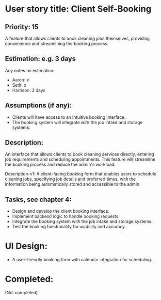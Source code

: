 # User story title: Client Self-Booking

## Priority: 15
A feature that allows clients to book cleaning jobs themselves, providing convenience and streamlining the booking process.

## Estimation: e.g. 3 days
Any notes on estimation:
* Aaron: x
* Seth: x
* Harrison: 3 days

## Assumptions (if any):
- Clients will have access to an intuitive booking interface.
- The booking system will integrate with the job intake and storage systems.

## Description:
An interface that allows clients to book cleaning services directly, entering job requirements and scheduling appointments. This feature will streamline the booking process and reduce the admin's workload.

Description-v1:
A client-facing booking form that enables users to schedule cleaning jobs, specifying job details and preferred times, with the information being automatically stored and accessible to the admin.

## Tasks, see chapter 4:
- Design and develop the client booking interface.
- Implement backend logic to handle booking requests.
- Integrate the booking system with the job intake and storage systems.
- Test the booking functionality for usability and accuracy.

# UI Design:
- A user-friendly booking form with calendar integration for scheduling.

# Completed:
(Not completed)
